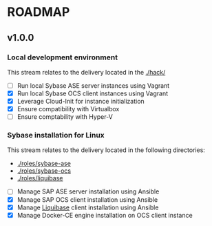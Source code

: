 # ROADMAP

## v1.0.0

### Local development environment

This stream relates to the delivery located in the [./hack/](./hack)

* [ ] Run local Sybase ASE server instances using Vagrant
* [x] Run local Sybase OCS client instances using Vagrant
* [x] Leverage Cloud-Init for instance initialization
* [x] Ensure compatibility with Virtualbox
* [ ] Ensure comptability with Hyper-V

### Sybase installation for Linux

This stream relates to the delivery located in the following directories:

* [./roles/sybase-ase](./roles/sybase-ase/)
* [./roles/sybase-ocs](./roles/sybase-ocs/)
* [./roles/liquibase](./roles/liquibase/)
  
* [ ] Manage SAP ASE server installation using Ansible
* [x] Manage SAP OCS client installation using Ansible
* [x] Manage [Liquibase](http://liquibase.org) client installation using Ansible
* [x] Manage Docker-CE engine installation on OCS client instance
